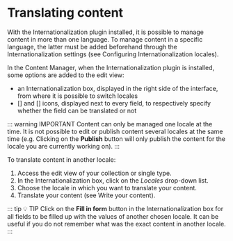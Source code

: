 # Translating content

With the Internationalization plugin installed, it is possible to manage content in more than one language. To manage content in a specific language, the latter must be added beforehand through the Internationalization settings (see Configuring Internationalization locales).

In the Content Manager, when the Internationalization plugin is installed, some options are added to the edit view:

- an Internationalization box, displayed in the right side of the interface, from where it is possible to switch locales
- [] and [] icons, displayed next to every field, to respectively specify whether the field can be translated or not

::: warning IMPORTANT
Content can only be managed one locale at the time. It is not possible to edit or publish content several locales at the same time (e.g. Clicking on the **Publish** button will only publish the content for the locale you are currently working on).
:::

To translate content in another locale:

1. Access the edit view of your collection or single type.
2. In the Internationalization box, click on the *Locales* drop-down list.
3. Choose the locale in which you want to translate your content.
4. Translate your content (see Write your content). 

::: tip 💡 TIP
Click on the **Fill in form** button in the Internationalization box for all fields to be filled up with the values of another chosen locale. It can be useful if you do not remember what was the exact content in another locale.
:::